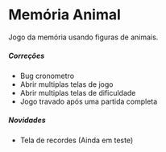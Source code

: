 # Memória Animal

Jogo da memória usando figuras de animais.

##### Correções

* Bug cronometro
* Abrir multiplas telas de jogo
* Abrir multiplas telas de dificuldade
* Jogo travado após uma partida completa

##### Novidades

* Tela de recordes (Ainda em teste)

